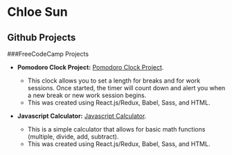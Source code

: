 # Chloe Sun
## Github Projects

###FreeCodeCamp Projects
* __Pomodoro Clock Project:__ [Pomodoro Clock Project](/pomodoro-clock/dist/index.html).
	* This clock allows you to set a length for breaks and for work sessions. Once started, the timer will count
	  down and alert you when a new break or new work session begins.
	* This was created using React.js/Redux, Babel, Sass, and HTML.

* __Javascript Calculator:__ [Javascript Calculator](/javascript-calculator/dist/index.html).
	* This is a simple calculator that allows for basic math functions (multiple, divide, add, subtract).
	* This was created using React.js/Redux, Babel, Sass, and HTML.




